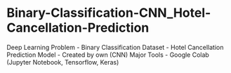 # Binary-Classification-CNN_Hotel-Cancellation-Prediction
Deep Learning
Problem - Binary Classification
Dataset - Hotel Cancellation Prediction
Model - Created by own (CNN)
Major Tools - Google Colab (Jupyter Notebook, Tensorflow, Keras)
